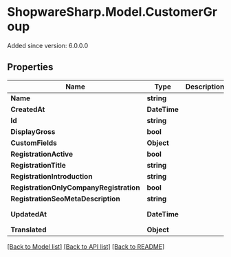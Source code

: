 # ShopwareSharp.Model.CustomerGroup
Added since version: 6.0.0.0

## Properties

Name | Type | Description | Notes
------------ | ------------- | ------------- | -------------
**Name** | **string** |  | 
**CreatedAt** | **DateTime** |  | [readonly] 
**Id** | **string** |  | [optional] 
**DisplayGross** | **bool** |  | [optional] 
**CustomFields** | **Object** |  | [optional] 
**RegistrationActive** | **bool** |  | [optional] 
**RegistrationTitle** | **string** |  | [optional] 
**RegistrationIntroduction** | **string** |  | [optional] 
**RegistrationOnlyCompanyRegistration** | **bool** |  | [optional] 
**RegistrationSeoMetaDescription** | **string** |  | [optional] 
**UpdatedAt** | **DateTime** |  | [optional] [readonly] 
**Translated** | **Object** |  | [optional] 

[[Back to Model list]](../../README.md#documentation-for-models) [[Back to API list]](../../README.md#documentation-for-api-endpoints) [[Back to README]](../../README.md)

